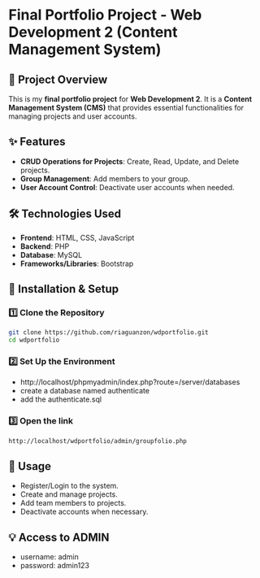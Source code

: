 # Final Portfolio Project - Web Development 2 (Content Management System)

## 📌 Project Overview
This is my **final portfolio project** for **Web Development 2**. It is a **Content Management System (CMS)** that provides essential functionalities for managing projects and user accounts.

## ✨ Features
- **CRUD Operations for Projects**: Create, Read, Update, and Delete projects.
- **Group Management**: Add members to your group.
- **User Account Control**: Deactivate user accounts when needed.

## 🛠️ Technologies Used
- **Frontend**: HTML, CSS, JavaScript
- **Backend**: PHP
- **Database**: MySQL
- **Frameworks/Libraries**: Bootstrap

## 🚀 Installation & Setup
### 1️⃣ Clone the Repository
```sh
git clone https://github.com/riaguanzon/wdportfolio.git
cd wdportfolio
```

### 2️⃣ Set Up the Environment
- http://localhost/phpmyadmin/index.php?route=/server/databases
- create a database named authenticate
- add the authenticate.sql

  

### 3️⃣ Open the link
```sh
http://localhost/wdportfolio/admin/groupfolio.php
```


## 📝 Usage
- Register/Login to the system.
- Create and manage projects.
- Add team members to projects.
- Deactivate accounts when necessary.


## 💡 **Access to ADMIN**
- username: admin
- password: admin123

